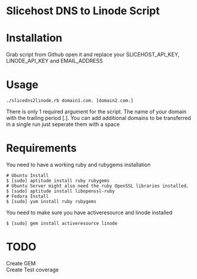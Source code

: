 # Slicehost DNS to Linode Script


# Installation

Grab script from Github open it and replace your SLICEHOST\_API\_KEY, LINODE\_API\_KEY and EMAIL_ADDRESS

# Usage

    ./slicedns2linode.rb domain1.com. [domain2.com.]

There is only 1 required argument for the script. The name of your domain with the trailing period [.]. You can add additional domains to be transferred in a single run just seperate them with a space

# Requirements
You need to have a working ruby and rubygems installation

	# Ubuntu Install
	$ [sudo] aptitude install ruby rubygems
	# Ubuntu Server might also need the ruby OpenSSL libraries installed. 
	$ [sudo] aptitude install libopenssl-ruby
	# Fedora Install
	$ [sudo] yum install ruby rubygems
	
You need to make sure you have activeresource and linode installed

    $ [sudo] gem install activeresource linode

# TODO 
Create GEM  
Create Test coverage